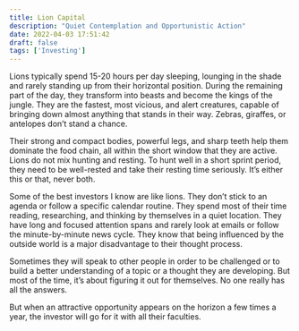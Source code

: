 ```yaml
---
title: Lion Capital
description: "Quiet Contemplation and Opportunistic Action"
date: 2022-04-03 17:51:42
draft: false
tags: ['Investing']
---
```


Lions typically spend 15-20 hours per day sleeping, lounging in the shade and rarely standing up from their horizontal position. During the remaining part of the day, they transform into beasts and become the kings of the jungle. They are the fastest, most vicious, and alert creatures, capable of bringing down almost anything that stands in their way. Zebras, giraffes, or antelopes don’t stand a chance.

Their strong and compact bodies, powerful legs, and sharp teeth help them dominate the food chain, all within the short window that they are active. Lions do not mix hunting and resting. To hunt well in a short sprint period, they need to be well-rested and take their resting time seriously. It’s either this or that, never both.

Some of the best investors I know are like lions. They don’t stick to an agenda or follow a specific calendar routine. They spend most of their time reading, researching, and thinking by themselves in a quiet location. They have long and focused attention spans and rarely look at emails or follow the minute-by-minute news cycle. They know that being influenced by the outside world is a major disadvantage to their thought process.

Sometimes they will speak to other people in order to be challenged or to build a better understanding of a topic or a thought they are developing. But most of the time, it’s about figuring it out for themselves. No one really has all the answers.

But when an attractive opportunity appears on the horizon a few times a year, the investor will go for it with all their faculties.